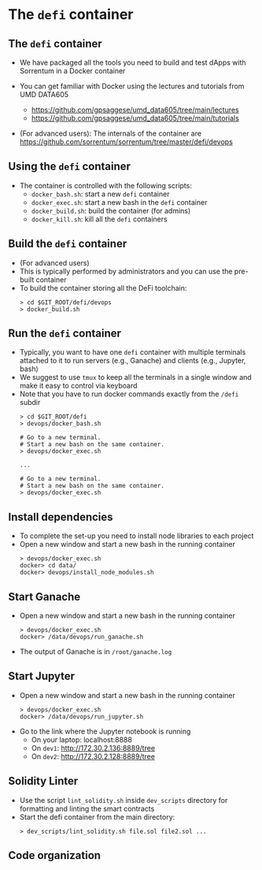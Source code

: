# The `defi` container

## The `defi` container
- We have packaged all the tools you need to build and test dApps with Sorrentum
  in a Docker container

- You can get familiar with Docker using the lectures and tutorials from UMD
  DATA605
  - https://github.com/gpsaggese/umd_data605/tree/main/lectures
  - https://github.com/gpsaggese/umd_data605/tree/main/tutorials

- (For advanced users): The internals of the container are
  https://github.com/sorrentum/sorrentum/tree/master/defi/devops

## Using the `defi` container

- The container is controlled with the following scripts:
  - `docker_bash.sh`: start a new `defi` container
  - `docker_exec.sh`: start a new bash in the `defi` container
  - `docker_build.sh`: build the container (for admins)
  - `docker_kill.sh`: kill all the `defi` containers

## Build the `defi` container

- (For advanced users)
- This is typically performed by administrators and you can use the pre-built
  container
- To build the container storing all the DeFi toolchain:
  ```
  > cd $GIT_ROOT/defi/devops
  > docker_build.sh
  ```

## Run the `defi` container

- Typically, you want to have one `defi` container with multiple terminals
  attached to it to run servers (e.g., Ganache) and clients (e.g., Jupyter, bash)
- We suggest to use `tmux` to keep all the terminals in a single window
  and make it easy to control via keyboard
- Note that you have to run docker commands exactly from the `/defi` subdir
  ```
  > cd $GIT_ROOT/defi
  > devops/docker_bash.sh

  # Go to a new terminal.
  # Start a new bash on the same container.
  > devops/docker_exec.sh

  ...

  # Go to a new terminal.
  # Start a new bash on the same container.
  > devops/docker_exec.sh
  ```

## Install dependencies

- To complete the set-up you need to install node libraries to each project
- Open a new window and start a new bash in the running container
  ```
  > devops/docker_exec.sh
  docker> cd data/
  docker> devops/install_node_modules.sh
  ```

## Start Ganache

- Open a new window and start a new bash in the running container
  ```
  > devops/docker_exec.sh
  docker> /data/devops/run_ganache.sh
  ```

- The output of Ganache is in `/root/ganache.log`

## Start Jupyter

- Open a new window and start a new bash in the running container
  ```
  > devops/docker_exec.sh
  docker> /data/devops/run_jupyter.sh
  ```
- Go to the link where the Jupyter notebook is running
  - On your laptop: localhost:8888
  - On `dev1`: http://172.30.2.136:8889/tree
  - On `dev2`: http://172.30.2.128:8889/tree
    
## Solidity Linter

- Use the script `lint_solidity.sh` inside `dev_scripts` directory for formatting
  and linting the smart contracts
- Start the defi container from the main directory:
  ```
  > dev_scripts/lint_solidity.sh file.sol file2.sol ...
  ```

## Code organization


